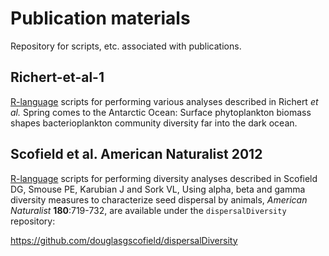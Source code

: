Publication materials
=====================

Repository for scripts, etc. associated with publications.


Richert-et-al-1
---------------

[R-language](https://www.r-project.org) scripts for performing various analyses described in Richert *et al.* Spring comes to the Antarctic Ocean: Surface phytoplankton biomass shapes bacterioplankton community diversity far into the dark ocean.



Scofield et al. American Naturalist 2012
----------------------------------------

[R-language](https://www.r-project.org) scripts for performing diversity analyses described in Scofield DG, Smouse PE, Karubian J
and Sork VL, Using alpha, beta and gamma diversity measures to characterize seed dispersal
by animals, _American Naturalist_ **180**:719-732, are available under the `dispersalDiversity` repository:

<https://github.com/douglasgscofield/dispersalDiversity>

